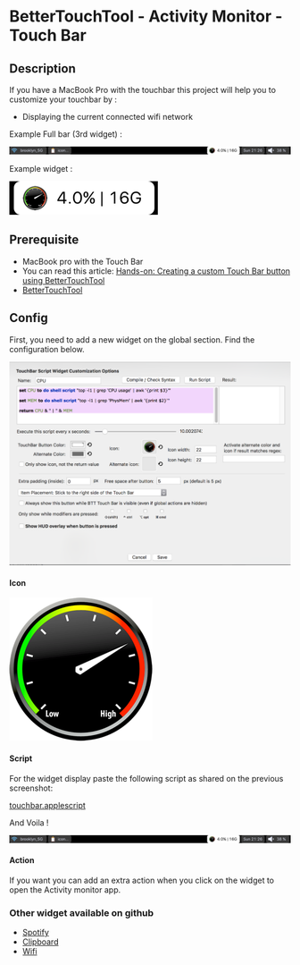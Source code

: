 # BetterTouchTool - Activity Monitor - Touch Bar

## Description

If you have a MacBook Pro with the touchbar this project will help you to customize your touchbar by :
 - Displaying the current connected wifi network

Example Full bar (3rd widget) :

![config widget](./img/full-touchbar.png)

Example widget :

![screenshot](./img/screenshot-touchbar.png)


## Prerequisite

 - MacBook pro with the Touch Bar
 - You can read this article: [Hands-on: Creating a custom Touch Bar button using BetterTouchTool](https://9to5mac.com/2016/12/02/hands-on-custom-touch-bar-button-bettertouchtool-video/)
 - [BetterTouchTool](https://www.boastr.net/downloads/)

## Config

First, you need to add a new widget on the global section. Find the configuration below.

![config widget](./img/screenshot-config.png)

#### Icon

![icon](./icon.png)

#### Script

For the widget display paste the following script as shared on the previous screenshot:

[touchbar.applescript](./touchbar.applescript)

And Voila !

![config widget](./img/full-touchbar.png)

#### Action

If you want you can add an extra action when you click on the widget to open the Activity monitor app.

### Other widget available on github

- [Spotify](https://github.com/olivierodo/MBP-BTT-spotify-touchbar)
- [Clipboard](https://github.com/olivierodo/MBP-BTT-clipboard-touchbar)
- [Wifi](https://github.com/olivierodo/MBP-BTT-wifi-touchbar)
